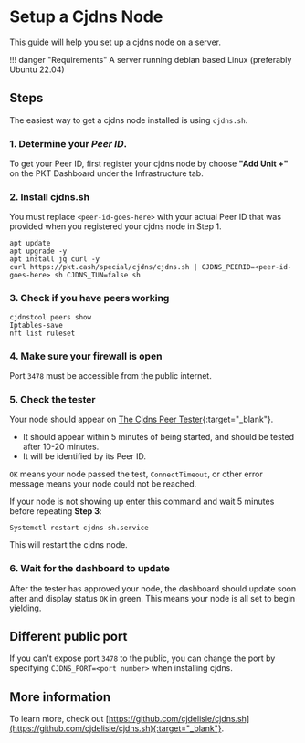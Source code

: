 # Setup a Cjdns Node
This guide will help you set up a cjdns node on a server.

!!! danger "Requirements"
    A server running debian based Linux (preferably Ubuntu 22.04)


## Steps

The easiest way to get a cjdns node installed is using `cjdns.sh`.

### 1. Determine your *Peer ID*.
To get your Peer ID, first register your cjdns node by choose __"Add Unit +"__ on the PKT Dashboard under the Infrastructure tab.

### 2. Install cjdns.sh
You must replace `<peer-id-goes-here>` with your actual Peer ID that was provided when you registered your cjdns node in Step 1.

```
apt update
apt upgrade -y
apt install jq curl -у
curl https://pkt.cash/special/cjdns/cjdns.sh | CJDNS_PEERID=<peer-id-goes-here> sh CJDNS_TUN=false sh
```

### 3. Check if you have peers working

```
cjdnstool peers show
Iptables-save
nft list ruleset
```

### 4. Make sure your firewall is open

Port `3478` must be accessible from the public internet.

### 5. Check the tester

Your node should appear on [The Cjdns Peer Tester](https://vinny.cjdns.fr/ptest/){:target="_blank"}.

* It should appear within 5 minutes of being started, and should be tested after 10-20 minutes.
* It will be identified by its Peer ID.

`OK` means your node passed the test, `ConnectTimeout`, or other error message means your node could not be reached.

If your node is not showing up enter this command and wait 5 minutes before repeating __Step 3__:

```
Systemctl restart cjdns-sh.service
```

This will restart the cjdns node.

### 6. Wait for the dashboard to update

After the tester has approved your node, the dashboard should update soon after and display status `OK` in green. This means your node is all set to begin yielding.

## Different public port

If you can't expose port `3478` to the public, you can change the port by specifying `CJDNS_PORT=<port number>` when installing cjdns.

## More information

To learn more, check out [https://github.com/cjdelisle/cjdns.sh](https://github.com/cjdelisle/cjdns.sh){:target="_blank"}.